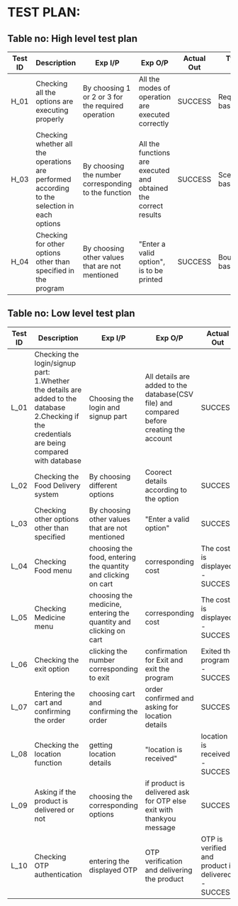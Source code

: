 # TEST PLAN:

## Table no: High level test plan

| **Test ID** | **Description**                                              | **Exp I/P** | **Exp O/P** | **Actual Out** |**Type Of Test**  |    
|-------------|--------------------------------------------------------------|------------|-------------|----------------|------------------|
|  H_01       |Checking all the options are executing properly |  By choosing 1 or 2 or 3 for the required operation| All the modes of operation are executed correctly|SUCCESS|Requirement based |
|  H_03       |Checking whether all the operations are performed according to the selection in each options| By choosing the number corresponding to the function  | All the functions are executed and obtained the correct results |SUCCESS|Scenario based    |
|  H_04       |Checking for other options other than specified in the program|  By choosing other values that are not mentioned| "Enter a valid option", is to be printed|SUCCESS|Boundary based    |

## Table no: Low level test plan

| **Test ID** | **Description**                                              | **Exp I/P** | **Exp O/P** | **Actual Out** |**Type Of Test**  |    
|-------------|--------------------------------------------------------------|------------|-------------|----------------|------------------|
|  L_01       |Checking the login/signup part:<br/> 1.Whether the details are added to the database<br/> 2.Checking if the credentials are being compared with database| Choosing the login and signup part  | All details are added to the database(CSV file) and compared before creating the account |SUCCESS|Requirement based   |
|  L_02       |Checking the Food Delivery system  | By choosing different options | Coorect details according to the option |SUCCESS|Scenario based    |
|  L_03       |Checking other options other than specified |  By choosing other values that are not mentioned | "Enter a valid option" |SUCCESS|Boundary based |
|  L_04       |Checking Food menu | choosing the food, entering the quantity and clicking on cart | corresponding cost| The cost is displayed -SUCCESS |Scenario based |
|  L_05       |Checking Medicine menu | choosing the medicine, entering the quantity and clicking on cart | corresponding cost| The cost is displayed -SUCCESS |Scenario based |
|  L_06       |Checking the exit option | clicking the number corresponding to exit | confirmation for Exit and exit the program |Exited the program -SUCCESS |Boundary based    |
|  L_07       |Entering the cart and confirming the order | choosing cart and confirming the order | order confirmed and asking for location details |SUCCESS |Requirment based    |
|  L_08      |Checking the location function | getting location details | "location is received" | location is received - SUCCESS | Requirment based |
|  L_09      |Asking if the product is delivered or not | choosing the corresponding options | if product is delivered ask for OTP else exit with thankyou message | SUCCESS | Scenario based |
|  L_10      |Checking OTP authentication | entering the displayed OTP | OTP verification and delivering the product | OTP is verified and product is delivered - SUCCESS | Requirment based |
